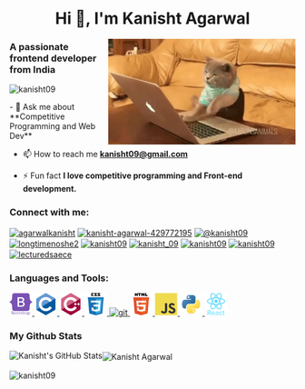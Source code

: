 <h1 align="center">Hi 👋, I'm Kanisht Agarwal</h1>
<img align="right" alt="Cat" width="330" src="https://github.com/kanisht09/kanisht09/blob/master/giphy%20(1).gif" />
<h3 align="left">A passionate frontend developer from India</h3>
<p align="left"> <img src="https://komarev.com/ghpvc/?username=kanisht09&label=Profile%20views&color=0e75b6&style=flat" alt="kanisht09" /> </p>
- 💬 Ask me about **Competitive Programming and Web Dev**

- 📫 How to reach me **kanisht09@gmail.com**

- ⚡ Fun fact **I love competitive programming and Front-end development.**

<h3 align="left">Connect with me:</h3>
<p align="left">
<a href="https://twitter.com/agarwalkanisht" target="blank"><img align="center" src="https://raw.githubusercontent.com/rahuldkjain/github-profile-readme-generator/master/src/images/icons/Social/twitter.svg" alt="agarwalkanisht" height="30" width="40" /></a>
<a href="https://linkedin.com/in/kanisht-agarwal-429772195" target="blank"><img align="center" src="https://raw.githubusercontent.com/rahuldkjain/github-profile-readme-generator/master/src/images/icons/Social/linked-in-alt.svg" alt="kanisht-agarwal-429772195" height="30" width="40" /></a>
<a href="https://medium.com/@kanisht09" target="blank"><img align="center" src="https://raw.githubusercontent.com/rahuldkjain/github-profile-readme-generator/master/src/images/icons/Social/medium.svg" alt="@kanisht09" height="30" width="40" /></a>
<a href="https://www.codechef.com/users/longtimenoshe2" target="blank"><img align="center" src="https://cdn.jsdelivr.net/npm/simple-icons@3.1.0/icons/codechef.svg" alt="longtimenoshe2" height="30" width="40" /></a>
<a href="https://www.hackerrank.com/kanisht09" target="blank"><img align="center" src="https://raw.githubusercontent.com/rahuldkjain/github-profile-readme-generator/master/src/images/icons/Social/hackerrank.svg" alt="kanisht09" height="30" width="40" /></a>
<a href="https://codeforces.com/profile/kanisht_09" target="blank"><img align="center" src="https://raw.githubusercontent.com/rahuldkjain/github-profile-readme-generator/master/src/images/icons/Social/codeforces.svg" alt="kanisht_09" height="30" width="40" /></a>
<a href="https://www.leetcode.com/kanisht09" target="blank"><img align="center" src="https://raw.githubusercontent.com/rahuldkjain/github-profile-readme-generator/master/src/images/icons/Social/leet-code.svg" alt="kanisht09" height="30" width="40" /></a>
<a href="https://www.hackerearth.com/@kanisht09" target="blank"><img align="center" src="https://raw.githubusercontent.com/rahuldkjain/github-profile-readme-generator/master/src/images/icons/Social/hackerearth.svg" alt="kanisht09" height="30" width="40" /></a>
<a href="https://auth.geeksforgeeks.org/user/lecturedsaece" target="blank"><img align="center" src="https://raw.githubusercontent.com/rahuldkjain/github-profile-readme-generator/master/src/images/icons/Social/geeks-for-geeks.svg" alt="lecturedsaece" height="30" width="40" /></a>
</p>

<h3 align="left">Languages and Tools:</h3>
<p align="left"> <a href="https://getbootstrap.com" target="_blank" rel="noreferrer"> <img src="https://raw.githubusercontent.com/devicons/devicon/master/icons/bootstrap/bootstrap-plain-wordmark.svg" alt="bootstrap" width="40" height="40"/> </a> <a href="https://www.cprogramming.com/" target="_blank" rel="noreferrer"> <img src="https://raw.githubusercontent.com/devicons/devicon/master/icons/c/c-original.svg" alt="c" width="40" height="40"/> </a> <a href="https://www.w3schools.com/cpp/" target="_blank" rel="noreferrer"> <img src="https://raw.githubusercontent.com/devicons/devicon/master/icons/cplusplus/cplusplus-original.svg" alt="cplusplus" width="40" height="40"/> </a> <a href="https://www.w3schools.com/css/" target="_blank" rel="noreferrer"> <img src="https://raw.githubusercontent.com/devicons/devicon/master/icons/css3/css3-original-wordmark.svg" alt="css3" width="40" height="40"/> </a> <a href="https://git-scm.com/" target="_blank" rel="noreferrer"> <img src="https://www.vectorlogo.zone/logos/git-scm/git-scm-icon.svg" alt="git" width="40" height="40"/> </a> <a href="https://www.w3.org/html/" target="_blank" rel="noreferrer"> <img src="https://raw.githubusercontent.com/devicons/devicon/master/icons/html5/html5-original-wordmark.svg" alt="html5" width="40" height="40"/> </a> <a href="https://developer.mozilla.org/en-US/docs/Web/JavaScript" target="_blank" rel="noreferrer"> <img src="https://raw.githubusercontent.com/devicons/devicon/master/icons/javascript/javascript-original.svg" alt="javascript" width="40" height="40"/> </a> <a href="https://www.python.org" target="_blank" rel="noreferrer"> <img src="https://raw.githubusercontent.com/devicons/devicon/master/icons/python/python-original.svg" alt="python" width="40" height="40"/> </a> <a href="https://reactjs.org/" target="_blank" rel="noreferrer"> <img src="https://raw.githubusercontent.com/devicons/devicon/master/icons/react/react-original-wordmark.svg" alt="react" width="40" height="40"/> </a> </p>

### My Github Stats

<!-- <p><img align="left" src="https://github-readme-stats.vercel.app/api/top-langs?username=kanisht09&show_icons=true&locale=en&layout=compact&theme=dark" alt="kanisht09" /></p> -->

<a href="https://github.com/kanisht09/kanisht09">
  <img align="left" src="https://github-readme-stats.vercel.app/api/top-langs/?username=kanisht09&&show_icons=true&theme=dark" alt="Kanisht's GitHub Stats" />
</a>
<img align="center"src="https://github-readme-stats.vercel.app/api?username=kanisht09&show_icons=true&count_private=true&theme=dark" alt="Kanisht Agarwal" />
<p><img align="center" src="https://github-readme-streak-stats.herokuapp.com/?user=kanisht09&theme=dark" alt="kanisht09" /></p>




<br>
<br>

